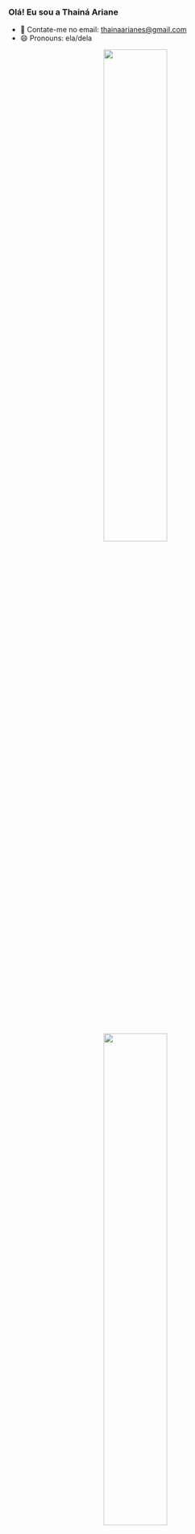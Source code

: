 ### Olá! Eu sou a Thainá Ariane

- 💬 Contate-me no email: thainaarianes@gmail.com
- 😄 Pronouns: ela/dela

<div align="center">
  <a href="https://github.com/thariane">
  <img width="50%" src="https://github-readme-stats.vercel.app/api?username=thariane&show_icons=true&theme=panda&include_all_commits=true&count_private=true"/>
  <img width="50%" src="https://github-readme-stats.vercel.app/api/top-langs/?username=thariane&layout=compact&langs_count=7&theme=panda"/>

  ##
  
 <div>
  <a href="https://instagram.com/thainaariane" target="_blank"><img src="https://img.shields.io/badge/-Instagram-%23E4405F?style=for-the-badge&logo=instagram&logoColor=white" target="_blank"></a>
  <a href = "mailto:thainaarianes@gmail.com"><img src="https://img.shields.io/badge/-Gmail-%23333?style=for-the-badge&logo=gmail&logoColor=white" target="_blank"></a>
  <a href="https://www.linkedin.com/in/thainaariane/" target="_blank"><img src="https://img.shields.io/badge/-LinkedIn-%230077B5?style=for-the-badge&logo=linkedin&logoColor=white" target="_blank"></a>
</div>
    
![Snake animation](https://github.com/thariane/thariane/blob/output/github-contribution-grid-snake.svg)
</div>
